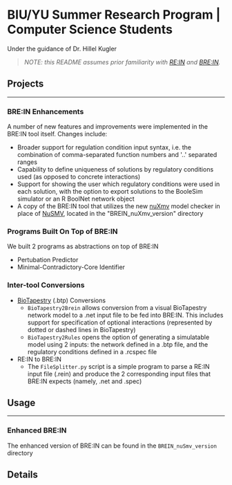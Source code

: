 # BIU/YU Summer Research Program | Computer Science Students
Under the guidance of Dr. Hillel Kugler

>*NOTE: this README assumes prior familiarity with [RE:IN](https://www.microsoft.com/en-us/research/project/reasoning-engine-for-interaction-networks-rein/) and [BRE:IN](https://github.com/kuglerh/BREIN).*

## Projects
----------

### BRE:IN Enhancements
A number of new features and improvements were implemented in the BRE:IN tool itself. Changes include:
- Broader support for regulation condition input syntax, i.e. the combination of comma-separated function numbers and '..' separated ranges
- Capability to define uniqueness of solutions by regulatory conditions used (as opposed to concrete interactions)
- Support for showing the user which regulatory conditions were used in each solution, with the option to export solutions to the BooleSim simulator or an R BoolNet network object
- A copy of the BRE:IN tool that utilizes the new [nuXmv](https://nuxmv.fbk.eu/) model checker in place of [NuSMV](https://nusmv.fbk.eu/), located in the "BREIN_nuXmv_version" directory
### Programs Built On Top of BRE:IN
We built 2 programs as abstractions on top of BRE:IN
- Pertubation Predictor
- Minimal-Contradictory-Core Identifier
### Inter-tool Conversions
- [BioTapestry](http://www.biotapestry.org/) (.btp) Conversions
    - `BioTapestry2Brein` allows conversion from a visual BioTapestry network model to a .net input file to be fed into BRE:IN. This includes support for specification of optional interactions (represented by dotted or dashed lines in BioTapestry)
    - `BioTapestry2Rules` opens the option of generating a simulatable model using 2 inputs: the network defined in a .btp file, and the regulatory conditions defined in a .rcspec file
- RE:IN to BRE:IN
    - The `FileSplitter.py` script is a simple program to parse a RE:IN input file (.rein) and produce the 2 corresponding input files that BRE:IN expects (namely, .net and .spec)

## Usage
----------

### Enhanced BRE:IN
The enhanced version of BRE:IN can be found in the `BREIN_nuSmv_version` directory

## Details
